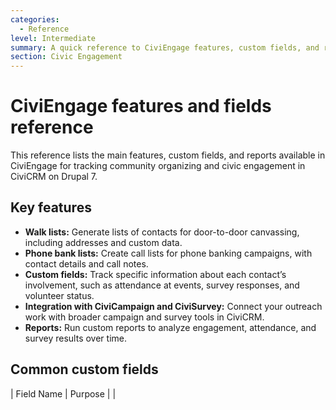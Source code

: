 ```yaml
---
categories:
  - Reference  
level: Intermediate  
summary: A quick reference to CiviEngage features, custom fields, and reports for tracking community engagement in CiviCRM on Drupal 7.  
section: Civic Engagement  
---
```


# CiviEngage features and fields reference

This reference lists the main features, custom fields, and reports available in CiviEngage for tracking community organizing and civic engagement in CiviCRM on Drupal 7.

## Key features

- **Walk lists:** Generate lists of contacts for door-to-door canvassing, including addresses and custom data.
- **Phone bank lists:** Create call lists for phone banking campaigns, with contact details and call notes.
- **Custom fields:** Track specific information about each contact’s involvement, such as attendance at events, survey responses, and volunteer status.
- **Integration with CiviCampaign and CiviSurvey:** Connect your outreach work with broader campaign and survey tools in CiviCRM.
- **Reports:** Run custom reports to analyze engagement, attendance, and survey results over time.

## Common custom fields

| Field Name                | Purpose                                      |
|
